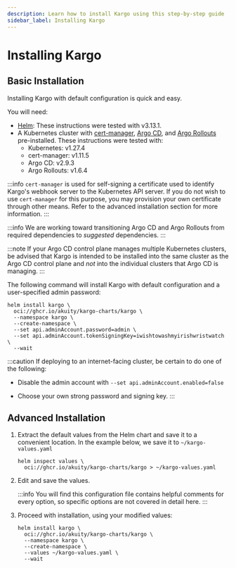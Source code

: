 ```yaml
---
description: Learn how to install Kargo using this step-by-step guide
sidebar_label: Installing Kargo
---
```


# Installing Kargo

## Basic Installation

Installing Kargo with default configuration is quick and easy.

You will need:

* [Helm](https://helm.sh/docs/): These instructions were tested with v3.13.1.
* A Kubernetes cluster with [cert-manager](https://cert-manager.io/),
  [Argo CD](https://argo-cd.readthedocs.io), and
  [Argo Rollouts](https://argoproj.github.io/argo-rollouts/)
  pre-installed. These instructions were tested with:
    * Kubernetes: v1.27.4
    * cert-manager: v1.11.5
    * Argo CD: v2.9.3
    * Argo Rollouts: v1.6.4

:::info
`cert-manager` is used for self-signing a certificate used to identify Kargo's
webhook server to the Kubernetes API server. If you do not wish to use
`cert-manager` for this purpose, you may provision your own certificate through
other means. Refer to the advanced installation section for more information.
:::

:::info
We are working toward transitioning Argo CD and Argo Rollouts from required
dependencies to _suggested_ dependencies.
:::

:::note
If your Argo CD control plane manages multiple Kubernetes clusters, be advised
that Kargo is intended to be installed into the same cluster as the Argo CD
control plane and _not_ into the individual clusters that Argo CD is managing.
:::

The following command will install Kargo with default configuration and a
user-specified admin password:

```shell
helm install kargo \
  oci://ghcr.io/akuity/kargo-charts/kargo \
  --namespace kargo \
  --create-namespace \
  --set api.adminAccount.password=admin \
  --set api.adminAccount.tokenSigningKey=iwishtowashmyirishwristwatch \
  --wait
```

:::caution
If deploying to an internet-facing cluster, be certain to do one of the
following:

* Disable the admin account with `--set api.adminAccount.enabled=false`

* Choose your own strong password and signing key. 
:::

## Advanced Installation

1. Extract the default values from the Helm chart and save it to a convenient
   location. In the example below, we save it to `~/kargo-values.yaml`

   ```shell
   helm inspect values \
     oci://ghcr.io/akuity/kargo-charts/kargo > ~/kargo-values.yaml
   ```

1. Edit and save the values.

   :::info
   You will find this configuration file contains helpful comments for every
   option, so specific options are not covered in detail here.
   :::

1. Proceed with installation, using your modified values:

   ```shell
   helm install kargo \
     oci://ghcr.io/akuity/kargo-charts/kargo \
     --namespace kargo \
     --create-namespace \
     --values ~/kargo-values.yaml \
     --wait
   ```
